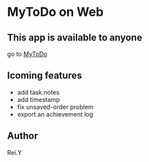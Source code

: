 # MyToDo on Web

## This app is available to anyone
go to [MyToDo](http://34.82.252.209:8080/)

## Icoming features
 - add task notes
 - add timestamp
 - fix unsaved-order problem
 - export an achievement log

## Author
Rei.Y